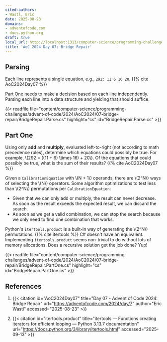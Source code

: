 ```yaml
---
cited-authors:
- Wastl, Eric
date: 2025-08-23
domains:
- adventofcode.com
- docs.python.org
draft: true
local_url: http://localhost:1313/computer-science/programming-challenges/advent-of-code/2024/AoC2024/07-bridge-repair/07-bridge-repair/
title: 'AoC 2024 Day 07: Bridge Repair'
---
```


## Parsing

Each line represents a single equation, e.g., `292: 11 6 16 20`. {{% cite
AoC2024Day07 %}}

[Part One](#part-one) needs to make a decision based on each line independently.
Parsing each line into a data structure and yielding that should suffice.

{{< readfile
  file="content/computer-science/programming-challenges/advent-of-code/2024/AoC2024/07-bridge-repair/BridgeRepair.Parse.cs"
  highlight="cs"
  id="BridgeRepair.Parse.cs" >}}

## Part One

Using only **add** and **multiply**, evaluated left-to-right (not according to
math precedence rules), determine which equations could possibly be true. For
example, \\(292 = ((11 + 6) \times 16) + 20\\). Of the equations that could
possibly be true, what is the sum of their results? {{% cite AoC2024Day07 %}}

Given a `CalibrationEquation` with \\(N + 1\\) operands, there are \\(2^N\\)
ways of selecting the \\(N\\) operators. Some algorithm optimizations to test
less than \\(2^N\\) permutations per `CalibrationEquation`:

* Given that we can only add or multiply, the result can never decrease. As soon
  as the result exceeds the expected result, we can discard the search.
* As soon as we get a valid combination, we can stop the search because we only
  need to find one combination that works.

Python's `itertools.product` is a built-in way of generating the \\(2^N\\)
permutations. {{% cite itertools %}} C# doesn't have an equivalent. Implementing
`itertools.product` seems non-trivial to do without lots of memory allocations.
Does a recursive solution get the job done? Yup!

{{< readfile
  file="content/computer-science/programming-challenges/advent-of-code/2024/AoC2024/07-bridge-repair/BridgeRepair.PartOne.cs"
  highlight="cs"
  id="BridgeRepair.PartOne.cs" >}}

## References

1. {{< citation
  id="AoC2024Day07"
  title="Day 07 - Advent of Code 2024: Bridge Repair"
  url="https://adventofcode.com/2024/day/7"
  author="Eric Wastl"
  accessed="2025-08-23" >}}

1. {{< citation
  id="itertools.product"
  title="itertools — Functions creating iterators for efficient looping — Python 3.13.7 documentation"
  url="https://docs.python.org/3/library/itertools.html"
  accessed="2025-09-13" >}}

